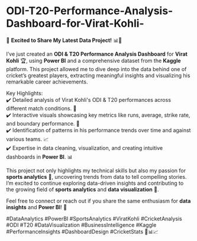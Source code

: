 # ODI-T20-Performance-Analysis-Dashboard-for-Virat-Kohli-



🚀 **Excited to Share My Latest Data Project!** 📊🏏

I’ve just created an **ODI & T20 Performance Analysis Dashboard** for **Virat Kohli** 🏆, using **Power BI** and a comprehensive dataset from the **Kaggle** platform. This project allowed me to dive deep into the data behind one of cricket’s greatest players, extracting meaningful insights and visualizing his remarkable career achievements.  

Key Highlights:  
✔️ Detailed analysis of Virat Kohli's ODI & T20 performances across different match conditions. 🏏  
✔️ Interactive visuals showcasing key metrics like runs, average, strike rate, and boundary performance. 🌟  
✔️ Identification of patterns in his performance trends over time and against various teams. 📈  
✔️ Expertise in data cleaning, visualization, and creating intuitive dashboards in **Power BI**. 📊  

This project not only highlights my technical skills but also my passion for **sports analytics** 🏅, uncovering trends from data to tell compelling stories. I’m excited to continue exploring data-driven insights and contributing to the growing field of **sports analytics** and **data visualization** 🎯.  

Feel free to connect or reach out if you share the same enthusiasm for **data insights** and **Power BI**! 🌟

#DataAnalytics #PowerBI #SportsAnalytics #ViratKohli #CricketAnalysis #ODI #T20 #DataVisualization #BusinessIntelligence #Kaggle #PerformanceInsights #DashboardDesign #CricketStats 🏏📊📈
